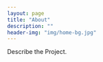 ```yaml
---
layout: page
title: "About"
description: ""
header-img: "img/home-bg.jpg"
---
```


Describe the Project.
